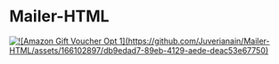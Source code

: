 # Mailer-HTML
<a href="(https://her.store/en/shop)">
    <img src="image path" alt="![Amazon Gift Voucher Opt 1](https://github.com/Juverianain/Mailer-HTML/assets/166102897/db9edad7-89eb-4129-aede-deac53e67750)">
</a>
